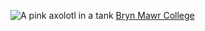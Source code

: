 ![A pink axolotl in a tank](https://alicemcgrath.digital.brynmawr.edu/simple-site/images/janeway.jpg)
[Bryn Mawr College](http://www.brynmawr.edu)
